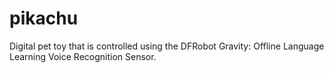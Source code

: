 # pikachu
Digital pet toy that is controlled using the DFRobot Gravity: Offline Language Learning Voice Recognition Sensor.
